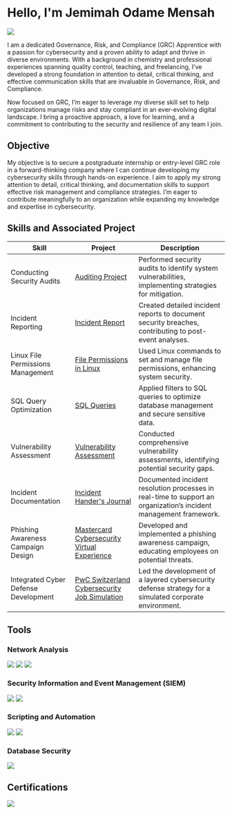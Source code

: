 # Hello, I'm Jemimah Odame Mensah
<a href="https://www.linkedin.com/in/odmajemahm6772a/"><img src="https://img.shields.io/badge/-LinkedIn-0072b1?&style=for-the-badge&logo=linkedin&logoColor=white" /></a>


I am a dedicated Governance, Risk, and Compliance (GRC) Apprentice with a passion for cybersecurity and a proven ability to adapt and thrive in diverse environments. With a background in chemistry and professional experiences spanning quality control, teaching, and freelancing, I’ve developed a strong foundation in attention to detail, critical thinking, and effective communication skills that are invaluable in Governance, Risk, and Compliance.

Now focused on GRC, I’m eager to leverage my diverse skill set to help organizations manage risks and stay compliant in an ever-evolving digital landscape. I bring a proactive approach, a love for learning, and a commitment to contributing to the security and resilience of any team I join.

## Objective

My objective is to secure a postgraduate internship or entry-level GRC role in a forward-thinking company where I can continue developing my cybersecurity skills through hands-on experience. I aim to apply my strong attention to detail, critical thinking, and documentation skills to support effective risk management and compliance strategies. I’m eager to contribute meaningfully to an organization while expanding my knowledge and expertise in cybersecurity.

## Skills and Associated Project

| Skill                                         | Project         | Description              |
|-----------------------------------------------|----------------------------|--------------------------|
| Conducting Security Audits                            | <a href="https://github.com/Jemimah-Odame-Mensah/Auditing-Project">Auditing Project</a>| Performed security audits to identify system vulnerabilities, implementing strategies for mitigation.|
|Incident Reporting                  | <a href="https://github.com/Jemimah-Odame-Mensah/Incident-report">Incident Report</a>| Created detailed incident reports to document security breaches, contributing to post-event analyses.|
| Linux File Permissions Management | <a href="https://github.com/Jemimah-Odame-Mensah/Using-Linux-commands">File Permissions in Linux</a>| Used Linux commands to set and manage file permissions, enhancing system security.|
| SQL Query Optimization               | <a href="https://github.com/Jemimah-Odame-Mensah/SQL-queries">SQL Queries</a>| Applied filters to SQL queries to optimize database management and secure sensitive data.|
| Vulnerability Assessment                      | <a href="https://github.com/Jemimah-Odame-Mensah/Vulnerability-Assessment/blob/main/README.md">Vulnerability Assessment</a>| Conducted comprehensive vulnerability assessments, identifying potential security gaps.|
| Incident Documentation | <a href="https://github.com/Jemimah-Odame-Mensah/Incident-Handler-s-Journal/blob/main/README.md">Incident Hander's Journal</a>| Documented incident resolution processes in real-time to support an organization’s incident management framework.|
| Phishing Awareness Campaign Design       | <a href="https://github.com/Jemimah-Odame-Mensah/Mastercard-Cybersecurity-Virtual-Experience/blob/main/README.md">Mastercard Cybersecurity Virtual Experience</a>| Developed and implemented a phishing awareness campaign, educating employees on potential threats.|
| Integrated Cyber Defense Development   | <a href="https://github.com/Jemimah-Odame-Mensah/PwC-Switzerland-Cybersecurity-Job-Simulation/blob/main/README.md">PwC Switzerland Cybersecurity Job Simulation</a>| Led the development of a layered cybersecurity defense strategy for a simulated corporate environment.|

 
## Tools

### Network Analysis
<div>
    <img src="https://img.shields.io/badge/-Wireshark-1679A7?&style=for-the-badge&logo=Wireshark&logoColor=white" />
    <img src="https://img.shields.io/badge/-Suricata-EF3B2D?&style=for-the-badge&logo=Suricata&logoColor=white" />
    <img src="https://img.shields.io/badge/-Tcpdump-4CAF50?&style=for-the-badge&logo=Tcpdump&logoColor=white" />
</div>

### Security Information and Event Management (SIEM)
<div>
    <img src="https://img.shields.io/badge/-Splunk-000000?&style=for-the-badge&logo=Splunk&logoColor=white" />
    <img src="https://img.shields.io/badge/-Chronicle-4285F4?&style=for-the-badge&logo=Chronicle&logoColor=white" />
</div>

### Scripting and Automation
<div>
    <img src="https://img.shields.io/badge/-Python-3776AB?&style=for-the-badge&logo=Python&logoColor=white" />
    <img src="https://img.shields.io/badge/-Bash-4EAA25?&style=for-the-badge&logo=GNU-Bash&logoColor=white" />
</div>

### Database Security
<div>
    <img src="https://img.shields.io/badge/-SQL-4479A1?&style=for-the-badge&logo=MySQL&logoColor=white" />
</div>




## Certifications
<div>
<img src="https://img.shields.io/badge/-Google_Cybersecurity-4285F4?&style=for-the-badge&logo=Google&logoColor=white" />
</div>

